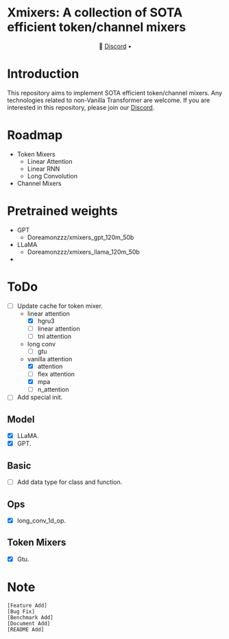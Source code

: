# Xmixers: A collection of SOTA efficient token/channel mixers

<p align="center">
💬 <a href="https://discord.gg/ZpqcpSDE8g" target="_blank">Discord</a> •
</p>

# Introduction
This repository aims to implement SOTA efficient token/channel mixers. Any technologies related to non-Vanilla Transformer are welcome. If you are interested in this repository, please join our [Discord](https://discord.gg/ZpqcpSDE8g).

# Roadmap
- Token Mixers
    - Linear Attention
    - Linear RNN
    - Long Convolution
- Channel Mixers

# Pretrained weights

- GPT
  - Doreamonzzz/xmixers_gpt_120m_50b
- LLaMA
  - Doreamonzzz/xmixers_llama_120m_50b
-

# ToDo
- [ ] Update cache for token mixer.
  - linear attention
    - [x] hgru3
    - [ ] linear attention
    - [ ] tnl attention
  - long conv
    - [ ] gtu
  - vanilla attention
    - [x] attention
    - [ ] flex attention
    - [x] mpa
    - [ ] n_attention

- [ ] Add special init.

## Model
- [x] LLaMA.
- [x] GPT.

## Basic
- [ ] Add data type for class and function.

## Ops
- [x] long_conv_1d_op.

## Token Mixers
- [x] Gtu.

# Note
```
[Feature Add]
[Bug Fix]
[Benchmark Add]
[Document Add]
[README Add]
```
